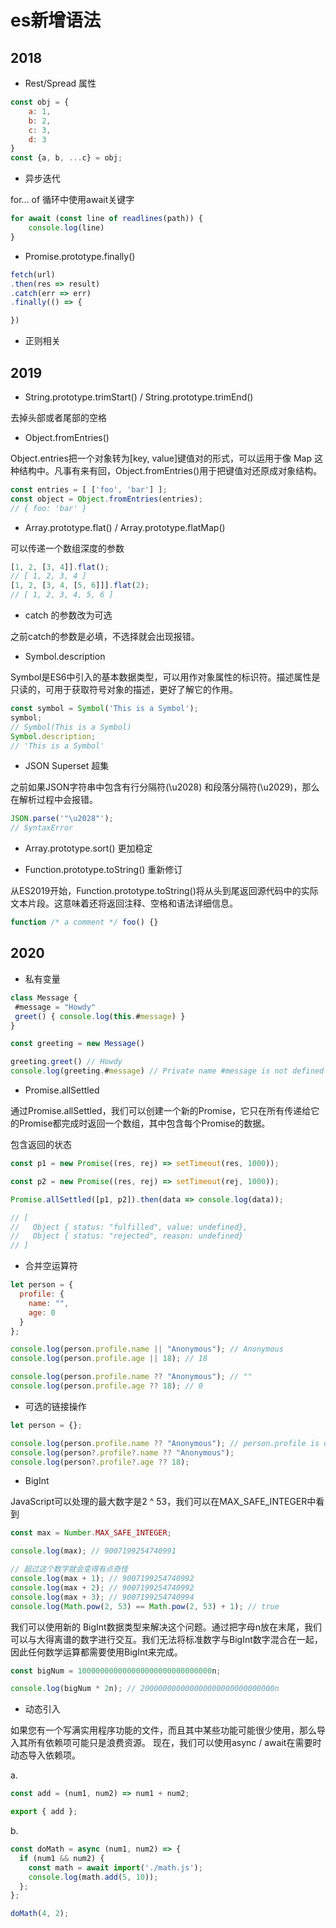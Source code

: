 # es新增语法

## 2018

- Rest/Spread 属性

```javascript
const obj = {
    a: 1,
    b: 2,
    c: 3,
    d: 3
}
const {a, b, ...c} = obj;
```

- 异步迭代
  
for... of 循环中使用await关键字

```javascript
for await (const line of readlines(path)) {
    console.log(line)
}

```


- Promise.prototype.finally()
  
```javascript
fetch(url)
.then(res => result)
.catch(err => err)
.finally(() => {

})
```

- 正则相关

## 2019

- String.prototype.trimStart() / String.prototype.trimEnd()

去掉头部或者尾部的空格

- Object.fromEntries()
  
Object.entries把一个对象转为[key, value]键值对的形式，可以运用于像 Map 这种结构中。凡事有来有回，Object.fromEntries()用于把键值对还原成对象结构。

```javascript
const entries = [ ['foo', 'bar'] ];
const object = Object.fromEntries(entries);
// { foo: 'bar' }
```

- Array.prototype.flat() / Array.prototype.flatMap()
  
可以传递一个数组深度的参数
```javascript
[1, 2, [3, 4]].flat();
// [ 1, 2, 3, 4 ]
[1, 2, [3, 4, [5, 6]]].flat(2);
// [ 1, 2, 3, 4, 5, 6 ]
```

- catch 的参数改为可选

之前catch的参数是必填，不选择就会出现报错。

- Symbol.description

Symbol是ES6中引入的基本数据类型，可以用作对象属性的标识符。描述属性是只读的，可用于获取符号对象的描述，更好了解它的作用。

```javascript
const symbol = Symbol('This is a Symbol');
symbol;
// Symbol(This is a Symbol)
Symbol.description;
// 'This is a Symbol'

```

- JSON Superset 超集
  
之前如果JSON字符串中包含有行分隔符(\u2028) 和段落分隔符(\u2029)，那么在解析过程中会报错。

```javascript
JSON.parse('"\u2028"');
// SyntaxError
```

- Array.prototype.sort() 更加稳定

- Function.prototype.toString() 重新修订
  
从ES2019开始，Function.prototype.toString()将从头到尾返回源代码中的实际文本片段。这意味着还将返回注释、空格和语法详细信息。

```javascript
function /* a comment */ foo() {}
```


## 2020

- 私有变量
  
```javascript
class Message {
 #message = "Howdy"
 greet() { console.log(this.#message) }
}

const greeting = new Message()

greeting.greet() // Howdy
console.log(greeting.#message) // Private name #message is not defined
```

- Promise.allSettled

通过Promise.allSettled，我们可以创建一个新的Promise，它只在所有传递给它的Promise都完成时返回一个数组，其中包含每个Promise的数据。

包含返回的状态
```javascript
const p1 = new Promise((res, rej) => setTimeout(res, 1000));

const p2 = new Promise((res, rej) => setTimeout(rej, 1000));

Promise.allSettled([p1, p2]).then(data => console.log(data));

// [
//   Object { status: "fulfilled", value: undefined},
//   Object { status: "rejected", reason: undefined}
// ]

```


- 合并空运算符

```javascript
let person = {
  profile: {
    name: "",
    age: 0
  }
};

console.log(person.profile.name || "Anonymous"); // Anonymous
console.log(person.profile.age || 18); // 18

console.log(person.profile.name ?? "Anonymous"); // ""
console.log(person.profile.age ?? 18); // 0
```

- 可选的链接操作

```javascript
let person = {};

console.log(person.profile.name ?? "Anonymous"); // person.profile is undefined
console.log(person?.profile?.name ?? "Anonymous");
console.log(person?.profile?.age ?? 18);
```


- BigInt


JavaScript可以处理的最大数字是2 ^ 53，我们可以在MAX_SAFE_INTEGER中看到

```javascript
const max = Number.MAX_SAFE_INTEGER;

console.log(max); // 9007199254740991

// 超过这个数字就会变得有点奇怪
console.log(max + 1); // 9007199254740992
console.log(max + 2); // 9007199254740992
console.log(max + 3); // 9007199254740994
console.log(Math.pow(2, 53) == Math.pow(2, 53) + 1); // true
```


我们可以使用新的 BigInt数据类型来解决这个问题。通过把字母n放在末尾，我们可以与大得离谱的数字进行交互。我们无法将标准数字与BigInt数字混合在一起，因此任何数学运算都需要使用BigInt来完成。

```javascript
const bigNum = 100000000000000000000000000000n;

console.log(bigNum * 2n); // 200000000000000000000000000000n
```


- 动态引入
  

如果您有一个写满实用程序功能的文件，而且其中某些功能可能很少使用，那么导入其所有依赖项可能只是浪费资源。 现在，我们可以使用async / await在需要时动态导入依赖项。

a.
```javascript
const add = (num1, num2) => num1 + num2;

export { add };
```

b.
```javascript
const doMath = async (num1, num2) => {
  if (num1 && num2) {
    const math = await import('./math.js');
    console.log(math.add(5, 10));
  };
};

doMath(4, 2);
```